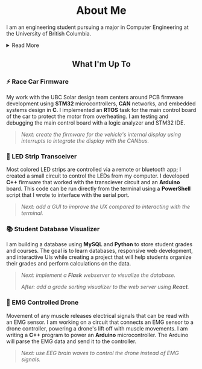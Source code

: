 <h1 align="center">About Me</h1>


I am an engineering student pursuing a major in Computer Engineering at the University of British Columbia.

<details>

<summary> Read More </summary>

<h3 align="left">🚀 The Dream</h3>

I was born and raised in East Vancouver, comforted by familiarity and a sense of community. I want to break out of that comfort, bringing the values I have gained to a new chapter. With my career, I am looking to work abroad and use my skills in larger markets—for larger goals. 

My passion is computer engineering with a niche in sustainability and transportation. I believe cars today are not mechanical, electrical, or manufacturing endeavours, they are software driven robots. It fascinates me that vehicles have brains, implemented in the roots of their embedded systems.

I aim to build up the skills needed to engineer the next generation of automobiles; between my degree, my projects, my tenacity, and my ambition, I hope to be on the right path. Working on solar race cars, I am gaining experience as a developer, but also a perspective on sustainability that is vital to people, profit, and the planet. 

My dream is to work on the next generation of intelligent transportation while minimizing the impacts that vehicles have on our world.

<h3 align="left">🎸 Fun Fact </h3>

I am a [self taught guitarist](https://www.instagram.com/p/BNUxJOEgT5F/) and a one man band. I play the melody, chords, bassline, and occasionally, the percussion. This is also known as (percussive) fingerstyle.


<h3 align="left">🌎 My Mantras</h3>

  Missing an oppourtunity can hurt more than failure.
- Working with people who make you smile is a core virtue of any job.
- If you are truly passionate about something, you will find time for it.

<h3 align="left">📫 Get In Touch</h3>

- Connect: [linkedin.com/in/mdchow](https://www.linkedin.com/in/mdchow/)
- Contact: matthewchow03@gmail.com

</details>

<h2 align="center">What I'm Up To</h2>

<h3 align="left">⚡ Race Car Firmware </h3>

My work with the UBC Solar design team centers around PCB firmware development using **STM32** microcontrollers, **CAN** networks, and embedded systems design in **C**. I implemented an **RTOS** task for the main control board of the car to protect the motor from overheating. I am testing and debugging the main control board with a logic analyzer and STM32 IDE.

> *Next: create the firmware for the vehicle's internal display using interrupts to integrate the display with the CANbus.* 

<h3 align="left">📡 LED Strip Transceiver</h3>

Most colored LED strips are controlled via a remote or bluetooth app; I created a small circuit to control the LEDs from my computer. I developed **C++** firmware that worked with the transciever circuit and an **Arduino** board. This code can be run directly from the terminal using a **PowerShell** script that I wrote to interface with the serial port.

> *Next: add a GUI to improve the UX compared to interacting with the terminal.* 

<h3 align="left">📚 Student Database Visualizer</h3>

I am building a database using **MySQL** and **Python** to store student grades and courses. The goal is to learn databases, responsive web development, and interactive UIs while creating a project that will help students organize their grades and perform calculations on the data.

> *Next: implement a **Flask** webserver to visualize the database.* 
> 
> *After: add a grade sorting visualizer to the web server using **React**.*

<h3 align="left">💪 EMG Controlled Drone</h3> 

Movement of any muscle releases electrical signals that can be read with an EMG sensor. I am working on a circuit that connects an EMG sensor to a drone controller, powering a drone's lift off with muscle movements. I am writing a **C++** program to power an **Arduino** microcontroller. The Arduino will parse the EMG data and send it to the controller.

> *Next: use EEG brain waves to control the drone instead of EMG signals.* 
